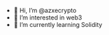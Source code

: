 - 👋 Hi, I’m @azxecrypto
- 👀 I’m interested in web3
- 🌱 I’m currently learning Solidity

<!---
azxecrypto/azxecrypto is a ✨ special ✨ repository because its `README.md` (this file) appears on your GitHub profile.
You can click the Preview link to take a look at your changes.
--->
